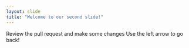 ```yaml
---
layout: slide
title: "Welcome to our second slide!"
---
```

Review the pull request and make some changes
Use the left arrow to go back!
